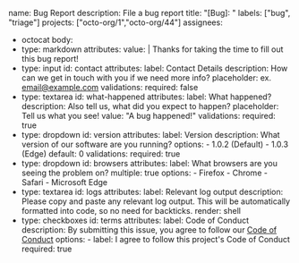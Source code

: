name: Bug Report
description: File a bug report
title: "[Bug]: "
labels: ["bug", "triage"]
projects: ["octo-org/1","octo-org/44"]
assignees:
- octocat
body: 
- type: markdown
attributes:
    value: |
        Thanks for taking the time to fill out this bug report!
- type: input
id: contact
attributes:
    label: Contact Details
    description: How can we get in touch with you if we need more info?
    placeholder: ex. email@example.com
validations:
    required: false
- type: textarea
id: what-happened
attributes:
    label: What happened?
    description: Also tell us, what did you expect to happen?
    placeholder: Tell us what you see!
    value: "A bug happened!"
validations: 
    required: true
- type: dropdown
id: version
attributes:
    label: Version
    description: What version of our software are you running?
    options:
        - 1.0.2 (Default)
        - 1.0.3 (Edge)
    default: 0
validations:
    required: true
- type: dropdown
id: browsers
attributes:
    label: What browsers are you seeing the problem on?
    multiple: true
    options:
        - Firefox
        - Chrome
        - Safari
        - Microsoft Edge
- type: textarea
id: logs
attributes:
    label: Relevant log output
    description: Please copy and paste any relevant log output. This will be automatically formatted into code, so no need for backticks.
    render: shell
- type: checkboxes
id: terms
attributes:
    label: Code of Conduct
    description: By submitting this issue, you agree to follow our [Code of Conduct](https://example.com)
    options:
        - label: I agree to follow this project's Code of Conduct
        required: true
